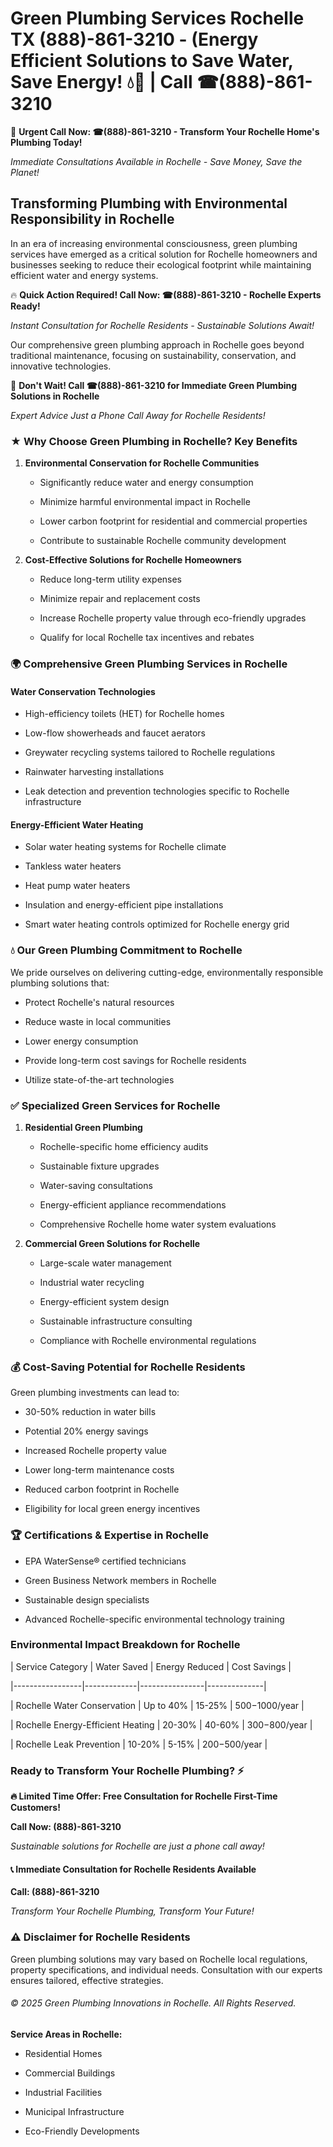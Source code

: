 # Green Plumbing Services Rochelle TX (888)-861-3210 - (Energy Efficient Solutions to Save Water, Save Energy! 💧🌿 | Call ☎(888)-861-3210

🚨 **Urgent Call Now: ☎(888)-861-3210 - Transform Your Rochelle Home's Plumbing Today!**
*Immediate Consultations Available in Rochelle - Save Money, Save the Planet!*

## Transforming Plumbing with Environmental Responsibility in Rochelle

In an era of increasing environmental consciousness, green plumbing services have emerged as a critical solution for Rochelle homeowners and businesses seeking to reduce their ecological footprint while maintaining efficient water and energy systems. 

🔥 **Quick Action Required! Call Now: ☎(888)-861-3210 - Rochelle Experts Ready!**
*Instant Consultation for Rochelle Residents - Sustainable Solutions Await!*

Our comprehensive green plumbing approach in Rochelle goes beyond traditional maintenance, focusing on sustainability, conservation, and innovative technologies.

🚨 **Don't Wait! Call ☎(888)-861-3210 for Immediate Green Plumbing Solutions in Rochelle**
*Expert Advice Just a Phone Call Away for Rochelle Residents!*

### ★ Why Choose Green Plumbing in Rochelle? Key Benefits

1. **Environmental Conservation for Rochelle Communities** 
   - Significantly reduce water and energy consumption
   - Minimize harmful environmental impact in Rochelle
   - Lower carbon footprint for residential and commercial properties
   - Contribute to sustainable Rochelle community development

2. **Cost-Effective Solutions for Rochelle Homeowners** 
   - Reduce long-term utility expenses
   - Minimize repair and replacement costs
   - Increase Rochelle property value through eco-friendly upgrades
   - Qualify for local Rochelle tax incentives and rebates

### 🌍 Comprehensive Green Plumbing Services in Rochelle

#### Water Conservation Technologies
- High-efficiency toilets (HET) for Rochelle homes
- Low-flow showerheads and faucet aerators
- Greywater recycling systems tailored to Rochelle regulations
- Rainwater harvesting installations
- Leak detection and prevention technologies specific to Rochelle infrastructure

#### Energy-Efficient Water Heating
- Solar water heating systems for Rochelle climate
- Tankless water heaters
- Heat pump water heaters
- Insulation and energy-efficient pipe installations
- Smart water heating controls optimized for Rochelle energy grid

### 💧 Our Green Plumbing Commitment to Rochelle

We pride ourselves on delivering cutting-edge, environmentally responsible plumbing solutions that:
- Protect Rochelle's natural resources
- Reduce waste in local communities
- Lower energy consumption
- Provide long-term cost savings for Rochelle residents
- Utilize state-of-the-art technologies

### ✅ Specialized Green Services for Rochelle

1. **Residential Green Plumbing**
   - Rochelle-specific home efficiency audits
   - Sustainable fixture upgrades
   - Water-saving consultations
   - Energy-efficient appliance recommendations
   - Comprehensive Rochelle home water system evaluations

2. **Commercial Green Solutions for Rochelle**
   - Large-scale water management
   - Industrial water recycling
   - Energy-efficient system design
   - Sustainable infrastructure consulting
   - Compliance with Rochelle environmental regulations

### 💰 Cost-Saving Potential for Rochelle Residents

Green plumbing investments can lead to:
- 30-50% reduction in water bills
- Potential 20% energy savings
- Increased Rochelle property value
- Lower long-term maintenance costs
- Reduced carbon footprint in Rochelle
- Eligibility for local green energy incentives

### 🏆 Certifications & Expertise in Rochelle

- EPA WaterSense® certified technicians
- Green Business Network members in Rochelle
- Sustainable design specialists
- Advanced Rochelle-specific environmental technology training

### Environmental Impact Breakdown for Rochelle

| Service Category | Water Saved | Energy Reduced | Cost Savings |
|-----------------|-------------|----------------|--------------|
| Rochelle Water Conservation | Up to 40% | 15-25% | $500-$1000/year |
| Rochelle Energy-Efficient Heating | 20-30% | 40-60% | $300-$800/year |
| Rochelle Leak Prevention | 10-20% | 5-15% | $200-$500/year |

### Ready to Transform Your Rochelle Plumbing? ⚡

**🔥 Limited Time Offer: Free Consultation for Rochelle First-Time Customers!**

**Call Now: (888)-861-3210**
*Sustainable solutions for Rochelle are just a phone call away!*

#### 📞 Immediate Consultation for Rochelle Residents Available

**Call: (888)-861-3210**
*Transform Your Rochelle Plumbing, Transform Your Future!*

### ⚠️ Disclaimer for Rochelle Residents

Green plumbing solutions may vary based on Rochelle local regulations, property specifications, and individual needs. Consultation with our experts ensures tailored, effective strategies.

###### © 2025 Green Plumbing Innovations in Rochelle. All Rights Reserved.

**Service Areas in Rochelle:** 
- Residential Homes
- Commercial Buildings
- Industrial Facilities
- Municipal Infrastructure
- Eco-Friendly Developments